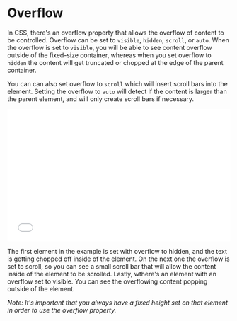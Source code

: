 # Overflow

In CSS, there's an overflow property that allows the overflow of content to be controlled. Overflow can be set to `visible`, `hidden`, `scroll`, or `auto`. When the overflow is set to `visible`, you will be able to see content overflow outside of the fixed-size container, whereas when you set overflow to `hidden` the content will get truncated or chopped at the edge of the parent container. 

You can can also set overflow to `scroll` which will insert scroll bars into the element. Setting the overflow to `auto` will detect if the content is larger than the parent element, and will only create scroll bars if necessary. 

<iframe width="100%" height="300" src="//jsfiddle.net/flatiron_school/sFfw5/embedded/html,css,result/" allowpaymentrequest allowfullscreen="allowfullscreen" frameborder="0"></iframe>

The first element in the example is set with overflow to hidden, and the text is getting chopped off inside of the element. On the next one the overflow is set to scroll, so you can see a small scroll bar that will allow the content inside of the element to be scrolled. Lastly, wthere's an element with an overflow set to visible. You can see the overflowing content popping outside of the element. 

*Note: It's important that you always have a fixed height set on that element in order to use the overflow property.*
